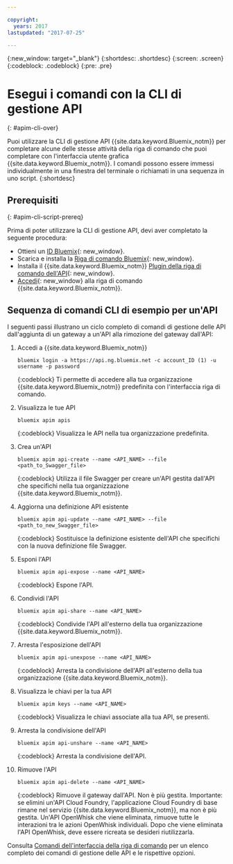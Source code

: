 ```yaml
---

copyright:
  years: 2017
lastupdated: "2017-07-25"

---
```



{:new_window: target="_blank"}
{:shortdesc: .shortdesc}
{:screen: .screen}
{:codeblock: .codeblock}
{:pre: .pre}

# Esegui i comandi con la CLI di gestione API 
{: #apim-cli-over}

Puoi utilizzare la CLI di gestione API {{site.data.keyword.Bluemix_notm}} per completare alcune delle stesse attività della riga di comando che puoi completare con l'interfaccia utente grafica {{site.data.keyword.Bluemix_notm}}. I comandi possono essere immessi individualmente in una finestra del terminale o richiamati in una sequenza in uno script.
{:shortdesc}

## Prerequisiti
{: #apim-cli-script-prereq}

Prima di poter utilizzare la CLI di gestione API, devi aver completato la seguente procedura: 

* Ottieni un [ID Bluemix](../../admin/adminpublic.html#signing-up-for-bluemix){: new_window}. 
* Scarica e installa la [Riga di comando Bluemix](../../cli/reference/bluemix_cli/index.html#getting-started){: new_window}.
* Installa il {{site.data.keyword.Bluemix_notm}} [Plugin della riga di comando dell'API](../../cli/reference/bluemix_cli/index.html#install_plug-in){: new_window}.
* [Accedi](../../cli/reference/bluemix_cli/bx_cli.html){: new_window} alla riga di comando {{site.data.keyword.Bluemix_notm}}.

## Sequenza di comandi CLI di esempio per un'API

I seguenti passi illustrano un ciclo completo di comandi di gestione delle API dall'aggiunta di un gateway a un'API alla rimozione del gateway dall'API:

1. Accedi a {{site.data.keyword.Bluemix_notm}} 
    ```
    bluemix login -a https://api.ng.bluemix.net -c account_ID (1) -u username -p password
    ```
    {:codeblock}
    Ti permette di accedere alla tua organizzazione {{site.data.keyword.Bluemix_notm}} predefinita con l'interfaccia riga di comando.

2. Visualizza le tue API
    ```
    bluemix apim apis
    ```
    {:codeblock}
    Visualizza le API nella tua organizzazione predefinita.

3. Crea un'API
    ```
    bluemix apim api-create --name <API_NAME> --file <path_to_Swagger_file>
    ```
    {:codeblock}
    Utilizza il file Swagger per creare un'API gestita dall'API che specifichi nella tua organizzazione {{site.data.keyword.Bluemix_notm}}.

4. Aggiorna una definizione API esistente 
    ```
    bluemix apim api-update --name <API_NAME> --file <path_to_new_Swagger_file>
    ```
    {:codeblock}
    Sostituisce la definizione esistente dell'API che specifichi con la nuova definizione file Swagger.

5. Esponi l'API 
    ```
    bluemix apim api-expose --name <API_NAME>
    ```
    {:codeblock}
    Espone l'API.

6. Condividi l'API
    ```
    bluemix apim api-share --name <API_NAME>
    ```
    {:codeblock}
    Condivide l'API all'esterno della tua organizzazione {{site.data.keyword.Bluemix_notm}}.

7. Arresta l'esposizione dell'API
    ```
    bluemix apim api-unexpose --name <API_NAME>
    ```
    {:codeblock}
    Arresta la condivisione dell'API all'esterno della tua organizzazione {{site.data.keyword.Bluemix_notm}}.

8. Visualizza le chiavi per la tua API 
    ```
    bluemix apim keys --name <API_NAME>
    ```
    {:codeblock}
    Visualizza le chiavi associate alla tua API, se presenti.

9. Arresta la condivisione dell'API
    ```
    bluemix apim api-unshare --name <API_NAME>
    ```
    {:codeblock}
    Arresta la condivisione dell'API.
	
10. Rimuove l'API
    ```
    bluemix apim api-delete --name <API_NAME>
    ```
    {:codeblock}
    Rimuove il gateway dall'API. Non è più gestita.
    Importante: se elimini un'API Cloud Foundry, l'applicazione Cloud Foundry di base rimane nel servizio {{site.data.keyword.Bluemix_notm}}, ma non è più gestita. Un'API OpenWhisk che viene eliminata, rimuove tutte le interazioni tra le azioni OpenWhisk individuali. Dopo che viene eliminata l'API OpenWhisk, deve essere ricreata se desideri riutilizzarla.
    
Consulta [Comandi dell'interfaccia della riga di comando](../../cli/plugins/api-management-cliplugin/index.html) per un elenco completo dei comandi di gestione delle API e le rispettive opzioni.

